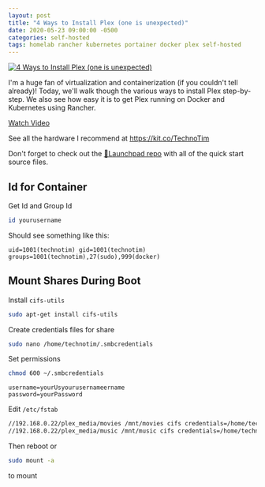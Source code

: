```yaml
---
layout: post
title: "4 Ways to Install Plex (one is unexpected)"
date: 2020-05-23 09:00:00 -0500
categories: self-hosted
tags: homelab rancher kubernetes portainer docker plex self-hosted
---
```


[![4 Ways to Install Plex (one is unexpected)](https://img.youtube.com/vi/MG_1XQxWns0/0.jpg)](https://www.youtube.com/watch?v=MG_1XQxWns0 "4 Ways to Install Plex (one is unexpected)")

I'm a huge fan of virtualization and containerization (if you couldn't tell already)!  Today, we'll walk though the various ways to install Plex step-by-step.  We also see how easy it is to get Plex running on Docker and Kubernetes using Rancher.

[Watch Video](https://www.youtube.com/watch?v=MG_1XQxWns0)

See all the hardware I recommend at <https://kit.co/TechnoTim>

Don't forget to check out the [🚀Launchpad repo](https://l.technotim.live/quick-start) with all of the quick start source files.

## Id for Container

Get Id and Group Id

```bash
id yourusername
```

Should see something like this:

```
uid=1001(technotim) gid=1001(technotim) groups=1001(technotim),27(sudo),999(docker)
```


## Mount Shares During Boot

Install `cifs-utils`

```bash
sudo apt-get install cifs-utils
```

Create credentials files for share

```bash
sudo nano /home/technotim/.smbcredentials
```


Set permissions

```bash
chmod 600 ~/.smbcredentials
```


```
username=yourUsyourusernameername  
password=yourPassword
```

Edit `/etc/fstab`

```bash
//192.168.0.22/plex_media/movies /mnt/movies cifs credentials=/home/technotim/.smbcredentials 0 0
//192.168.0.22/plex_media/music /mnt/music cifs credentials=/home/technotim/.smbcredentials 0 0
```
Then reboot or
```bash
sudo mount -a
``` 
to mount
